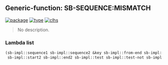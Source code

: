 ## Generic-function: SB-SEQUENCE:MISMATCH
[![package](https://img.shields.io/badge/Package-SB--SEQUENCE-5f9ea0.svg?style=social&colorA=999999)](../) [![type](https://img.shields.io/badge/Type-Generic--Function-5f9ea0.svg?style=social&colorA=999999)](../#generic-function) [![clhs](https://img.shields.io/badge/CLHS-MISMATCH-5f9ea0.svg?style=social&colorA=999999)](http://www.lispworks.com/documentation/HyperSpec/Body/f_mismat.htm) 

> No description.

### Lambda list
```cl
(sb-impl::sequence1 sb-impl::sequence2 &key sb-impl::from-end sb-impl::start1 sb-impl::end1
 sb-impl::start2 sb-impl::end2 sb-impl::test sb-impl::test-not sb-impl::key)
```
